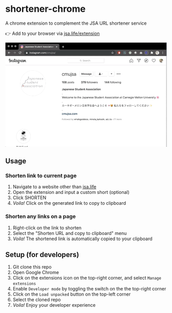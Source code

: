 # shortener-chrome
A chrome extension to complement the JSA URL shortener service

👉 Add to your browser via [jsa.life/extension](http://jsa.life/extension)

![sample gif](sample.gif)

## Usage

### Shorten link to current page

1. Navigate to a website other than [jsa.life](http://jsa.life)
1. Open the extension and input a custom short (optional)
1. Click SHORTEN
1. _Voila!_ Click on the generated link to copy to clipboard

### Shorten any links on a page

1. Right-click on the link to shorten
1. Select the "Shorten URL and copy to clipboard" menu
1. _Voila!_ The shortened link is automatically copied to your clipboard

## Setup (for developers)

1. Git clone this repo
1. Open Google Chrome
1. Click on the extensions icon on the top-right corner, and select `Manage extensions`
1. Enable `Developer mode` by toggling the switch on the the top-right corner
1. Click on the `Load unpacked` button on the top-left corner
1. Select the cloned repo
1. _Voila!_ Enjoy your developer experience
